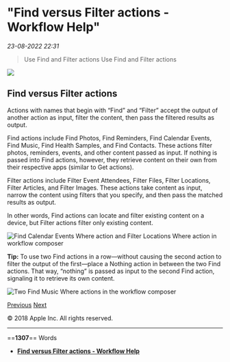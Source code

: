 # "Find versus Filter actions - Workflow Help"

*23-08-2022 22:31* 

> Use Find and Filter actions
Use Find and Filter actions

![](https://help.apple.com/workflow/en.lproj/GlobalArt/AppIconDefault_Workflow.png)

## Find versus Filter actions

Actions with names that begin with “Find” and “Filter” accept the output of another action as input, filter the content, then pass the filtered results as output.

Find actions include Find Photos, Find Reminders, Find Calendar Events, Find Music, Find Health Samples, and Find Contacts. These actions filter photos, reminders, events, and other content passed as input. If nothing is passed into Find actions, however, they retrieve content on their own from their respective apps (similar to Get actions).

Filter actions include Filter Event Attendees, Filter Files, Filter Locations, Filter Articles, and Filter Images. These actions take content as input, narrow the content using filters that you specify, and then pass the matched results as output.

In other words, Find actions can locate and filter existing content on a device, but Filter actions filter only existing content.

![Find Calendar Events Where action and Filter Locations Where action in workflow composer](https://help.apple.com/workflow/en.lproj/Art/S0156_FindFilterLocFilter.png)

**Tip:** To use two Find actions in a row—without causing the second action to filter the output of the first—place a Nothing action in between the two Find actions. That way, “nothing” is passed as input to the second Find action, signaling it to retrieve its own content.

![Two Find Music Where actions in the workflow composer](https://help.apple.com/workflow/en.lproj/Art/S0161_FindFilterTwoAfterAnother.png)

[Previous](https://help.apple.com/workflow/#/apd2dc3575ec) [Next](https://help.apple.com/workflow/#/apdbdab3433f)

© 2018 Apple Inc. All rights reserved.
***

==**1307**== Words

- **[Find versus Filter actions - Workflow Help](https://help.apple.com/workflow/#/apd3c845e881)**
